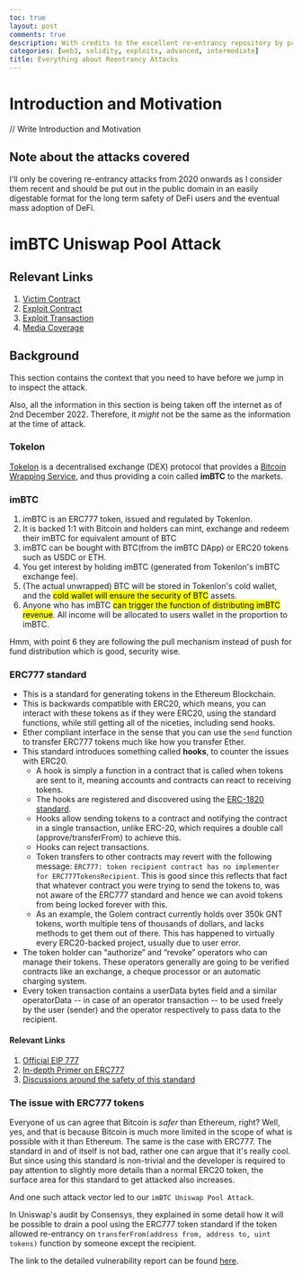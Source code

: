 ```yaml
---
toc: true
layout: post
comments: true
description: With credits to the excellent re-entrancy repository by pcaversaccio, this article is an attempt to provide a summary of the attacks.
categories: [web3, solidity, exploits, advanced, intermediate]
title: Everything about Reentrancy Attacks
---
```


# Introduction and Motivation

// Write Introduction and Motivation

## Note about the attacks covered

I'll only be covering re-entrancy attacks from 2020 onwards as I consider them recent and should be put out in the public domain in an easily digestable format for the long term safety of DeFi users and the eventual mass adoption of DeFi.

# imBTC Uniswap Pool Attack

## Relevant Links

1. [Victim Contract](https://etherscan.io/address/0xFFcf45b540e6C9F094Ae656D2e34aD11cdfdb187)
2. [Exploit Contract](https://etherscan.io/address/0xBD2250D713bf98b7E00c26E2907370aD30f0891a)
3. [Exploit Transaction](https://etherscan.io/tx/0x9437dde6c06a20f6d56f69b07f43d5fb918e6c57c97e1fc25a4162c693f578aa)
4. [Media Coverage](https://defirate.com/news/imbtc-uniswap-hack)

## Background

This section contains the context that you need to have before we jump in to inspect the attack. 

Also, all the information in this section is being taken off the internet as of 2nd December 2022. Therefore, it *might* not be the same as the information at the time of attack.

### Tokelon

[Tokelon](https://tokenlon.im/) is a decentralised exchange (DEX) protocol that provides a [Bitcoin Wrapping Service](https://tokenlon.im/imbtc), and thus providing a coin called **imBTC** to the markets.

### imBTC

1. imBTC is an ERC777 token, issued and regulated by Tokenlon.
2. It is backed 1:1 with Bitcoin and holders can mint, exchange and redeem their imBTC for equivalent amount of BTC
3. imBTC can be bought with BTC(from the imBTC DApp) or ERC20 tokens such as USDC or ETH.
4. You get interest by holding imBTC (generated from Tokenlon's imBTC exchange fee).
5. (The actual unwrapped) BTC will be stored in Tokenlon's cold wallet, and the <mark>cold wallet will ensure the security of BTC</mark> assets.
6. Anyone who has imBTC <mark >can trigger the function of distributing imBTC revenue</mark>. All income will be allocated to users wallet in the proportion to imBTC. 

Hmm, with point 6 they are following the pull mechanism instead of push for fund distribution which is good, security wise.

### ERC777 standard

+ This is a standard for generating tokens in the Ethereum Blockchain.
+ This is backwards compatible with ERC20, which means, you can interact with these tokens as if they were ERC20, using the standard functions, while still getting all of the niceties, including send hooks.
+ Ether compliant interface in the sense that you can use the `send` function to transfer ERC777 tokens much like how you transfer Ether.
+ This standard introduces something called **hooks**, to counter the issues with ERC20.
    + A hook is simply a function in a contract that is called when tokens are sent to it, meaning accounts and contracts can react to receiving tokens.
    + The hooks are registered and discovered using the [ERC-1820 standard](https://eips.ethereum.org/EIPS/eip-1820).
    + Hooks allow sending tokens to a contract and notifying the contract in a single transaction, unlike ERC-20, which requires a double call (approve/transferFrom) to achieve this.
    + Hooks can reject transactions.
    + Token transfers to other contracts may revert with the following message: `ERC777: token recipient contract has no implementer for ERC777TokensRecipient`. This is good since this reflects that fact that whatever contract you were trying to send the tokens to, was not aware of the ERC777 standard and hence we can avoid tokens from being locked forever with this.
    + As an example, the Golem contract currently holds over 350k GNT tokens, worth multiple tens of thousands of dollars, and lacks methods to get them out of there. This has happened to virtually every ERC20-backed project, usually due to user error.
+ The token holder can “authorize” and “revoke” operators who can manage their tokens. These operators generally are going to be verified contracts like an exchange, a cheque processor or an automatic charging system.
+ Every token transaction contains a userData bytes field and a similar operatorData -- in case of an operator transaction -- to be used freely by the user (sender) and the operator respectively to pass data to the recipient.

#### Relevant Links

1. [Official EIP 777](https://eips.ethereum.org/EIPS/eip-777)
2. [In-depth Primer on ERC777](https://medium.com/coinmonks/erc-777-a-new-advanced-token-standard-c841788ab3cb)
3. [Discussions around the safety of this standard](https://github.com/OpenZeppelin/openzeppelin-contracts/issues/2620)

### The issue with ERC777 tokens

Everyone of us can agree that Bitcoin is *safer* than Ethereum, right? Well, yes, and that is because Bitcoin is much more limited in the scope of what is possible with it than Ethereum. The same is the case with ERC777. The standard in and of itself is not bad, rather one can argue that it's really cool. But since using this standard is non-trivial and the developer is required to pay attention to slightly more details than a normal ERC20 token, the surface area for this standard to get attacked also increases.

And one such attack vector led to our `imBTC Uniswap Pool Attack`.

In Uniswap's audit by Consensys, they explained in some detail how it will be possible to drain a pool using the ERC777 token standard if the token allowed re-entrancy on `transferFrom(address from, address to, uint tokens)` function by someone except the recipient.

The link to the detailed vulnerability report can be found [here](https://github.com/ConsenSys/Uniswap-audit-report-2018-12#31-liquidity-pool-can-be-stolen-in-some-tokens-eg-erc-777-29).

